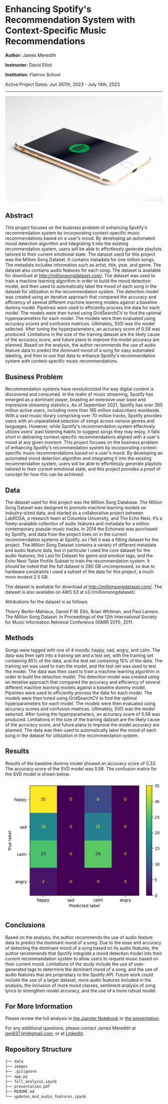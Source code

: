 # Enhancing Spotify's Recommendation System with Context-Specific Music Recommendations

**Author:** James Meredith

**Instructor:** David Elliot

**Institution:** Flatiron School

Active Project Dates: Jun 267th, 2023 - July 14th, 2023

***

![img](./images/sara-kurfess-wXU9yeANElg-unsplash.jpg)

## Abstract

This project focuses on the business problem of enhancing Spotify's recommendation system by incorporating context-specific music recommendations based on a user's mood. By developing an automated mood detection algorithm and integrating it into the existing recommendation system, users will be able to effortlessly generate playlists tailored to their current emotional state. The dataset used for this project was the Million Song Dataset. It contains metadata for one million songs. The metadata includes information such as artist, title, year, and genre. The dataset also contains audio features for each song. The dataset is available for download at http://millionsongdataset.com/. The dataset was used to train a machine learning algorithm in order to build the mood detection model, and then used to automatically label the mood of each song in the dataset for utilization in the recommendation system. The detection model was created using an iterative approach that compared the accuracy and efficiency of several different machine learning models against a baseline dummy model. Pipelines were used to efficiently process the data for each model. The models were then tuned using GridSearchCV to find the optimal hyperparameters for each model. The models were then evaluated using accuracy scores and confusion matrices. Ultimately, SVD was the model selected. After tuning the hyperparameters, an accuracy score of 0.58 was produced. Limitations in the size of the training dataset are the likely cause of the accuracy score, and future plans to improve the model accuracy are planned. Based on the analysis, the author recommends the use of audio feature data to predict the dominant mood of a song for easy automated labeling, and then to use that data to enhance Spotify's recommendation system with context-specific music recommendations. 

## Business Problem

Recommendation systems have revolutionized the way digital content is discovered and consumed. In the realm of music streaming, Spotify has emerged as a dominant player, boasting an extensive user base and impressive streaming statistics. As of September 2021, Spotify has over 365 million active users, including more than 165 million subscribers worldwide. With a vast music library comprising over 70 million tracks, Spotify provides users with an unparalleled selection of songs across various genres and languages. However, while Spotify's recommendation system effectively utilizes users' past listening habits to suggest songs they may enjoy, it falls short in delivering context-specific recommendations aligned with a user's mood at any given moment. This project focuses on the business problem of enhancing Spotify's recommendation system by incorporating context-specific music recommendations based on a user's mood. By developing an automated mood detection algorithm and integrating it into the existing recommendation system, users will be able to effortlessly generate playlists tailored to their current emotional state, and this project provides a proof of concept for how this can be achieved.

## Data

The dataset used for this project was the Million Song Database. The Million Song Dataset was designed to promote machine learning models on industry-sized data, and started as a collaborative project between LabROSA, a research team at Columbia University, and The Echo Nest. It’s a freely-available collection of audio features and metadata for a million contemporary popular music tracks. In 2014 the Echonest was purchased by Spotify, and data from the project lives on in the current recommendation systems at Spotify, so I felt it was a fitting dataset for the project. The Million Song Dataset contains a variety of different metadata and audio feature data, but in particular I used the core dataset for the audio features, the Last.fm Dataset for genre and emotion tags, and the Echo Nest Taste Profile Subset to train the recommendation system. It should be noted that the full dataset is 280 GB uncompressed, so due to hardware constraints I used a subset of the data for this project, a much more modest 2.5 GB. 

The dataset is available for download at http://millionsongdataset.com/. The dataset is also available on AWS S3 at s3://millionsongdataset/.

Attributions for the dataset is as follows:

Thierry Bertin-Mahieux, Daniel P.W. Ellis, Brian Whitman, and Paul Lamere. 
The Million Song Dataset. In Proceedings of the 12th International Society
for Music Information Retrieval Conference (ISMIR 2011), 2011.

## Methods

Songs were tagged with one of 4 moods: happy, sad, angry, and calm. The data was then split into a training set and a test set, with the training set containing 85% of the data, and the test set containing 15% of the data. The training set was used to train the model, and the test set was used to test the model. The data was then used to train a machine learning algorithm in order to build the detection model. The detection model was created using an iterative approach that compared the accuracy and efficiency of several different machine learning models against a baseline dummy model. Pipelines were used to efficiently process the data for each model. The models were then tuned using GridSearchCV to find the optimal hyperparameters for each model. The models were then evaluated using accuracy scores and confusion matrices. Ultimately, SVD was the model selected. After tuning the hyperparameters, an accuracy score of 0.58 was produced. Limitations in the size of the training dataset are the likely cause of the accuracy score, and future plans to improve the model accuracy are planned. The data was then used to automatically label the mood of each song in the dataset for utilization in the recommendation system.

## Results

Results of the baseline dummy model showed an accuracy score of 0.33. The accuracy score of the SVD model was 0.58. The confusion matrix for the SVD model is shown below.

![img](./images/confusion_matrix.png)

## Conclusions

Based on the analysis, the author recommends the use of audio feature data to predict the dominant mood of a song. Due to the ease and accuracy of detecting the dominant mood of a song based on its audio features, the author recommends that Spotify integrate a mood detection model into their current recommendation system to allow users to request music based on their current mood. Limitations of the study include the use of user-generated tags to determine the dominant mood of a song, and the use of audio features that are proprietary to the Spotify API. Future work could include the use of a larger dataset, more audio features included in the analysis, the inclusion of more mood classes, sentiment analysis of song lyrics to strengthen model accuracy, and the use of a more robust model.

## For More Information

Please review the full analysis in [the Jupyter Notebook](./full_analysis.ipynb) or [the presentation](./presentation.pdf).

For any additional questions, please contact James Meredith at <jam637.jlm@gmail.com>, or at [LinkedIn](https://www.linkedin.com/in/jamesleemeredith/).

## Repository Structure

```
├── data
├── images
├── .gitignore
├── app.py
├── full_analysis.ipynb
├── presentation.pdf
├── README.md
└── updates_msd_audio_features.ipynb
```